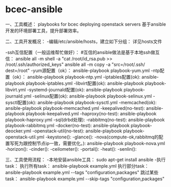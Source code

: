 # bcec-ansible
一、工具概述：
playbooks for bcec deploying openstack servers
基于ansible开发的环境部署工具，提升部署效率。

二、工具开发概况：
-编辑/etc/ansible/hosts，建立如下分组：
 详见hosts文件
   
-ssh互信配置（一般运维帮忙做好）：
	#互信的ansible做法是基于本地ssh做互信：
	ansible all -m shell -a "cat /root/id_rsa.pub >> /root/.ssh/authorized_keys"
	ansible all -m copy -a "src=/root/.ssh/ dest=/root"
-yum源配置（ok）：
    ansible-playbook playbook-yum.yml
-ntp配置（ok）：
    ansible-playbook playbook-ntp.yml
-iptables配置(ok):
    ansible-playbook playbook-iptables.yml
-libvirt配置(ok):
    ansible-playbook playbook-libvirt.yml
-systemd-journald配置(ok):
    ansible-playbook playbook-journald.yml
-selinux配置(ok):
    ansible-playbook playbook-selinux.yml
-sysctl配置(ok):
    ansible-playbook playbook-sysctl.yml
-memcached(ok):
    ansible-playbook playbook-memcached.yml
-keepalived(no-test):
    ansible-playbook playbook-keepalived.yml
-haproxy(no-test):
    ansible-playbook playbook-haproxy.yml
-sql(drbd处理):
-rabbitmq(no-test):
    ansible-playbook playbook-rabbitmq.yml
-docker(no-test):
    ansible-playbook playbook-deocker.yml
-openstack-util(no-test):
    ansible-playbook playbook-openstack-util.yml
-keystone():
-glance():
-nova(compute-ok,rabbitmq的配置写死为跟控制节点ip一致，需要优化。):
    ansible-playbook playbook-nova.yml
-horizon():
-cinder():
-ceilometer():
-portal():
-heat():
-senlin():
 
三、工具使用流程： 
-本地安装ansible工具：
	sudo apt-get install ansible
-执行task：
	执行所有task：
	ansible-playbook example.yml
	执行部分task：
	ansible-playbook example.yml --tags "configuration,packages"
	跳过某些task：
	ansible-playbook example.yml --skip-tags "configuration,packages"


